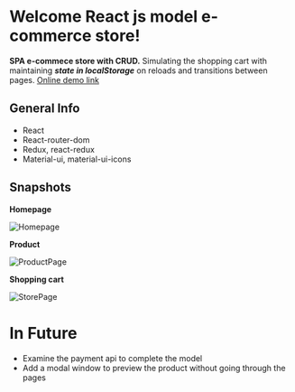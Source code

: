 # Welcome React js model e-commerce store!

**SPA e-commece store with CRUD.** Simulating the shopping cart with maintaining ***state in localStorage*** on reloads and transitions between pages. <a href="https://react-e-commerce-store-model.web.app/">Online demo link<a/>
## General Info
 - React
 - React-router-dom
 - Redux, react-redux
 - Material-ui, material-ui-icons
 
## Snapshots
**Homepage**
 
![Homepage](https://i.ibb.co/bKvmYkH/screencapture-react-e-commerce-store-model-web-app-2021-08-01-15-42-34.png)

**Product**
 
![ProductPage](https://i.ibb.co/CsZhCyB/screencapture-react-e-commerce-store-model-web-app-product-4-2021-08-01-15-42-52.png)

**Shopping cart**
 
![StorePage](https://i.ibb.co/LxgHnx1/screencapture-react-e-commerce-store-model-web-app-store-2021-08-01-15-43-05.png)

# In Future
 - Examine the payment api to complete the model
 - Add a modal window to preview the product without going through the pages
